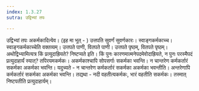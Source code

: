 ```yaml
---
index: 1.3.27
sutra: उद्विभ्यां तपः

---
```

 उद्विभ्यां तपः अकर्मकादित्येव। (इह मा भूत्  - ) उत्तपति सुवर्णं सुवर्णकारः। स्वाङ्गकर्मकाच्च। स्वाङ्गकर्मकाच्चेति वक्तव्यम्। उत्तपते पाणी, वितपते पाणी। उत्तपते पृष्ठम्, वितपते पृष्ठम्। अथोद्विभ्यामित्यत्र किं प्रत्युदाह्रियते? निष्टप्यते इति। किं पुनः कारणमात्मनेपदमेवोदाह्रियते, न पुनः परस्मैपदं प्रत्युदाहार्यं स्यात्? तपिरयमकर्मकः। अकर्मकाश्चापि सोपसर्गाः सकर्मका भवन्ति। न चान्तरेण कर्मकर्तारं सकर्मका अकर्मका भवन्ति। यदुच्यते  -  न चान्तरेण कर्मकर्तारं सकर्मका अकर्मका भवन्तीति। अन्तरेणापि कर्मकर्तारं सकर्मका अकर्मका भवन्ति। तद्यथा  -  नदी वहतीत्यकर्मकः, भारं वहतीति सकर्मकः। तस्मात् निष्टपतीति प्रत्युदाहार्यम्। 